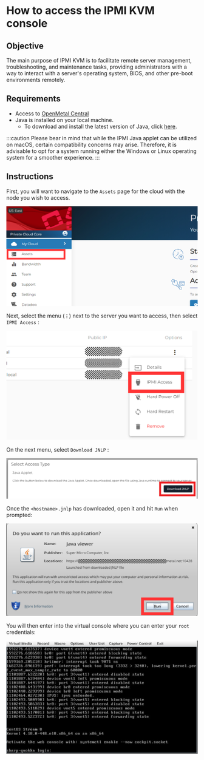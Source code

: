# How to access the IPMI KVM console

## Objective

The main purpose of IPMI KVM is to facilitate remote server management,
troubleshooting, and maintenance tasks, providing administrators with a way to
interact with a server's operating system, BIOS, and other pre-boot environments
remotely.

## Requirements

- Access to [OpenMetal Central](https://central.openmetal.io/)
- Java is installed on your local machine.
  - To download and install the latest version of Java, click [here](https://www.java.com/en/download/).

:::caution
Please bear in mind that while the IPMI Java applet can be utilized on macOS,
certain compatibility concerns may arise. Therefore, it is advisable to opt for
a system running either the Windows or Linux operating system for a smoother
experience.
:::

## Instructions

First, you will want to navigate to the `Assets` page for the cloud with the
node you wish to access.

![image](images/ipmi_click_assets.jpg)

Next, select the menu (**`⋮`**) next to the server you want to access, then
select `IPMI Access` :

![image](images/ipmi_click_ipmiaccess.jpg)

On the next menu, select `Download JNLP` :

![image](images/ipmi_download_jnlp.jpg)

Once the `<hostname>.jnlp` has downloaded, open it and hit `Run` when prompted:

![image](images/ipmi_run_app.jpg)

You will then enter into the virtual console where you can enter your `root` credentials:

![image](images/ipmi_open_console.jpg)
